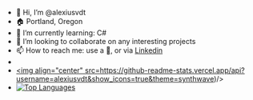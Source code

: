 - 👋 Hi, I’m @alexiusvdt
- 🏠 Portland, Oregon
- 🌱 I’m currently learning: C#
- 💞️ I’m looking to collaborate on any interesting projects
- 📫 How to reach me: use a 🔮, or via [Linkedin](https://www.linkedin.com/in/ajohns12/)
- <a href="https://github.com/alexiusvdt/github-readme-stats">
- <img align="center" src=https://github-readme-stats.vercel.app/api?username=alexiusvdt&show_icons=true&theme=synthwave)/></a>       
- [![Top Languages](https://github-readme-stats.vercel.app/api/top-langs/?username=alexiusvdt&show_icons=true&theme=synthwave)](https://github.com/anuraghazra/github-readme-stats)

<!---
alexiusvdt/alexiusvdt is a ✨ special ✨ repository because its `README.md` (this file) appears on your GitHub profile.
You can click the Preview link to take a look at your changes.
--->
